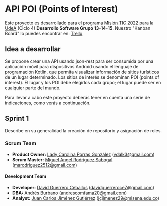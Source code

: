# API POI (Points of Interest)

Este proyecto es desarrollado para el programa [Misión TIC 2022](https://www.misiontic2022.gov.co/portal) para la [UdeA](https://lms.misiontic2022udea.com) (Ciclo 4)
**Desarrollo Software Grupo 13-14-15**. Nuestro "Kanban Board" lo puedes encontrar en: [Trello](https://trello.com/b/UhfHPPxo/proyecto-ciclo-4)

## Idea a desarrollar

Se propone crear una API usando json-rest para ser consumida por una aplicación móvil para dispositivos Android usando el lenguaje de programación Kotlin, que permita visualizar información de sitios turísticos de un lugar determinado. Los sitios de interés se denominan POI (points of interest). El lugar y los POI debe elegirlos cada grupo; el lugar puede ser en cualquier parte del mundo.

Para llevar a cabo este proyecto deberás tener en cuenta una serie de indicaciones, como verás a continuación.

## Sprint 1
Describe en su generalidad la creación de repositorio y asignación de roles.

### Scrum Team

- **Product Owner:** [Lady Carolina Porras González](https://github.com/ydalk)  (ydalk3@gmail.com)
- **Scrum Master:** [Miguel Angel Rodriguez Sabogal](https://github.com/CKDark44n) (marodriguez2512@gmail.com)


#### Development Team
- **Developer:** [David Guerrero Ceballos](https://github.com/EnTusPupilas) (davidguerreroce7@gmail.com)
- **DBA:** [Andrés Burbano](https://github.com/Andres-B-Developer) (andrescomfama20@gmail.com)
- **Analyst:** [Juan Carlos Jiménez Gutiérrez](https://github.com/jcarlosj) (jcjimenez29@misena.edu.co)